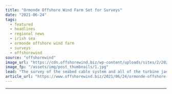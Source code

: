```yaml
---
title: "Ormonde Offshore Wind Farm Set for Surveys"
date: "2021-06-24"
tags: 
  - featured
  - headlines
  - regional news
  - irish sea
  - ormonde offshore wind farm
  - surveys
  - offshorewind
source: "offshorewind"
image_url: "https://cdn.offshorewind.biz/wp-content/uploads/sites/2/2021/06/24091002/Ormonde-OFW.jpg"
image_fp: "/assets/img/post_thumbnails/1.jpg"
lead: "The survey of the seabed cable system and all of the turbine jacket foundations"
article_url: "https://www.offshorewind.biz/2021/06/24/ormonde-offshore-wind-farm-set-for-surveys/"
---
```


---
